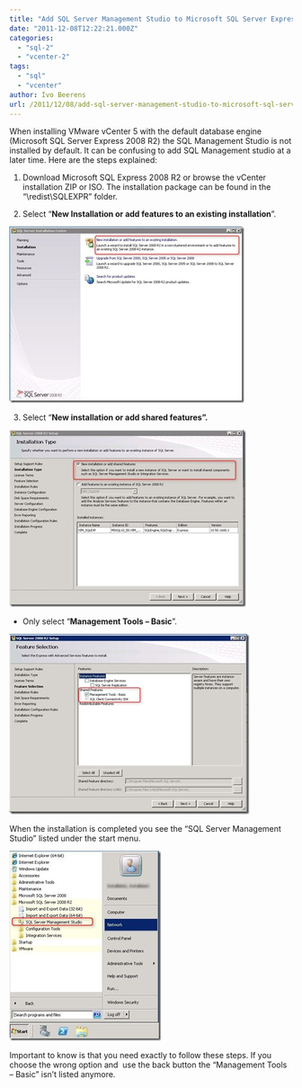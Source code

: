 ```yaml
---
title: "Add SQL Server Management Studio to Microsoft SQL Server Express 2008 R2"
date: "2011-12-08T12:22:21.000Z"
categories: 
  - "sql-2"
  - "vcenter-2"
tags: 
  - "sql"
  - "vcenter"
author: Ivo Beerens
url: /2011/12/08/add-sql-server-management-studio-to-microsoft-sql-server-express-2008-r2/
---
```


When installing VMware vCenter 5 with the default database engine (Microsoft SQL Server Express 2008 R2) the SQL Management Studio is not installed by default. It can be confusing to add SQL Management studio at a later time. Here are the steps explained:

1. Download Microsoft SQL Express 2008 R2 or browse the vCenter installation ZIP or ISO. The installation package can be found in the “\redist\SQLEXPR” folder.

2. Select “**New Installation or add features to an existing installation**”.

[![2011-12-06 13h12_40](images/2011-12-06-13h12_40_thumb.jpg "2011-12-06 13h12_40")](images/2011-12-06-13h12_40.jpg)

3. Select “**New installation or add shared features”.**

[![2011-12-06 13h14_41](images/2011-12-06-13h14_41_thumb.jpg "2011-12-06 13h14_41")](images/2011-12-06-13h14_41.jpg)

- Only select “**Management Tools – Basic**”.

[![2011-12-06 13h15_07](images/2011-12-06-13h15_07_thumb.jpg "2011-12-06 13h15_07")](images/2011-12-06-13h15_07.jpg)

When the installation is completed you see the “SQL Server Management Studio” listed under the start menu.

[![2011-12-06 13h24_54](images/2011-12-06-13h24_54_thumb.jpg "2011-12-06 13h24_54")](images/2011-12-06-13h24_54.jpg)

Important to know is that you need exactly to follow these steps. If you choose the wrong option and  use the back button the “Management Tools – Basic” isn’t listed anymore.